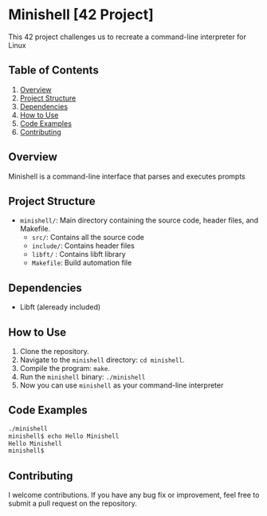 # Minishell [42 Project]
This 42 project challenges us to recreate a command-line interpreter for Linux

## Table of Contents
1. [Overview](#overview)
2. [Project Structure](#project-structure)
3. [Dependencies](#dependencies)
4. [How to Use](#how-to-use)
5. [Code Examples](#code-examples)
6. [Contributing](#contributing)

## Overview
Minishell is a command-line interface that parses and executes prompts

## Project Structure
- `minishell/`: Main directory containing the source code, header files, and Makefile.
    - `src/`: Contains all the source code
    - `include/`: Contains header files
    - `libft/` : Contains libft library
    - `Makefile`: Build automation file

## Dependencies
- Libft (aleready included)

## How to Use
1. Clone the repository.
2. Navigate to the `minishell` directory: `cd minishell`.
3. Compile the program: `make`.
4. Run the `minishell` binary: `./minishell`
5. Now you can use `minishell` as your command-line interpreter

## Code Examples
```bash
./minishell
minishell$ echo Hello Minishell
Hello Minishell
minishell$
```

## Contributing
I welcome contributions. If you have any bug fix or improvement, feel free to submit a pull request on the repository.
